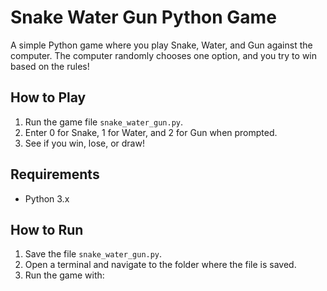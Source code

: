 # Snake Water Gun Python Game

A simple Python game where you play Snake, Water, and Gun against the computer. The computer randomly chooses one option, and you try to win based on the rules!

## How to Play

1. Run the game file `snake_water_gun.py`.
2. Enter 0 for Snake, 1 for Water, and 2 for Gun when prompted.
3. See if you win, lose, or draw!

## Requirements

- Python 3.x

## How to Run

1. Save the file `snake_water_gun.py`.
2. Open a terminal and navigate to the folder where the file is saved.
3. Run the game with:


